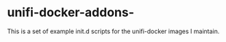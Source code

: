 # unifi-docker-addons-
This is a set of example init.d scripts for the unifi-docker images I maintain.
